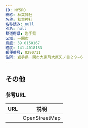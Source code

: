 ```yaml
---
ID: Nf5RO
総称: 秋葉神社
名称: 秋葉神社
名称読み: null
別名: null
都道府県: 岩手県
区域: 一関市
緯度: 39.0150167
経度: 141.4018183
郵便番号: 0290711
住所: 岩手県一関市大東町大原矢ノ目２９−６
---
```


## その他

### 参考URL

| URL | 説明          |
| --- | ------------- |
|     | OpenStreetMap |
